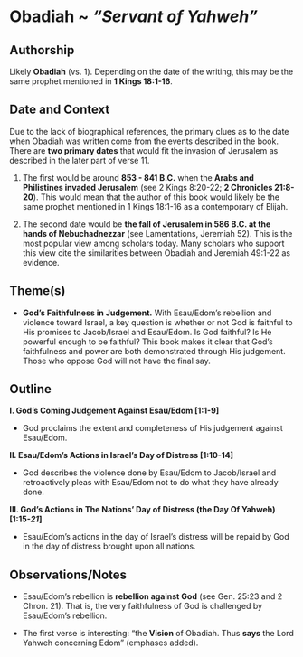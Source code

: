 # Obadiah ~ *“Servant of Yahweh”*


## Authorship
Likely **Obadiah** (vs. 1). Depending on the date of the writing, this may be the same prophet mentioned in **1 Kings 18:1-16**.


## Date and Context
Due to the lack of biographical references, the primary clues as to the date when Obadiah was written come from the events described in the book. There are **two primary dates** that would fit the invasion of Jerusalem as described in the later part of verse 11.

1. The first would be around **853 - 841 B.C.** when the **Arabs and Philistines invaded Jerusalem** (see 2 Kings 8:20-22; **2 Chronicles 21:8-20**). This would mean that the author of this book would likely be the same prophet mentioned in 1 Kings 18:1-16 as a contemporary of Elijah.

2. The second date would be **the fall of Jerusalem in 586 B.C. at the hands of Nebuchadnezzar** (see Lamentations, Jeremiah 52). This is the most popular view among scholars today. Many scholars who support this view cite the similarities between Obadiah and Jeremiah 49:1-22 as evidence. 


## Theme(s)
- **God’s Faithfulness in Judgement.** With Esau/Edom’s rebellion and violence toward Israel, a key question is whether or not God is faithful to His promises to Jacob/Israel and Esau/Edom. Is God faithful? Is He powerful enough to be faithful? This book makes it clear that God’s faithfulness and power are both demonstrated through His judgement. Those who oppose God will not have the final say.


## Outline
**I. God’s Coming Judgement Against Esau/Edom  [1:1-9]**

  - God proclaims the extent and completeness of His judgement against Esau/Edom.

**II. Esau/Edom’s Actions in Israel’s Day of Distress  [1:10-14]**

  - God describes the violence done by Esau/Edom to Jacob/Israel and retroactively pleas with Esau/Edom not to do what they have already done. 

**III. God’s Actions in The Nations’ Day of Distress (the Day Of Yahweh)  [1:15-*21*]**

  - Esau/Edom’s actions in the day of Israel’s distress will be repaid by God in the day of distress brought upon all nations.


## Observations/Notes
  - Esau/Edom’s rebellion is **rebellion against God** (see Gen. 25:23 and  2 Chron. 21). That is, the very faithfulness of God is challenged by Esau/Edom’s rebellion.

  - The first verse is interesting: “the **Vision** of Obadiah. Thus **says** the Lord Yahweh concerning Edom” (emphases added).
